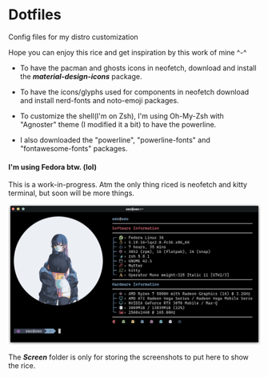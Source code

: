 # Dotfiles
Config files for my distro customization

Hope you can enjoy this rice and get inspiration by this work of mine ^-^

- To have the pacman and ghosts icons in neofetch, download and install the ***material-design-icons*** package.
>
- To have the icons/glyphs used for components in neofetch download and install nerd-fonts and noto-emoji packages.
>
- To customize the shell(I'm on Zsh), I'm using Oh-My-Zsh with "Agnoster" theme (I modified it a bit) to have the powerline.
>
- I also downloaded the "powerline", "powerline-fonts" and "fontawesome-fonts" packages. 

#### I'm using Fedora btw. (lol)

This is a work-in-progress. Atm the only thing riced is neofetch and kitty terminal, but soon will be more things.

![Neofetch](https://github.com/Kirito-Emo/Dotfiles/blob/main/Screen/neofetch.png)

The ***Screen*** folder is only for storing the screenshots to put here to show the rice.
